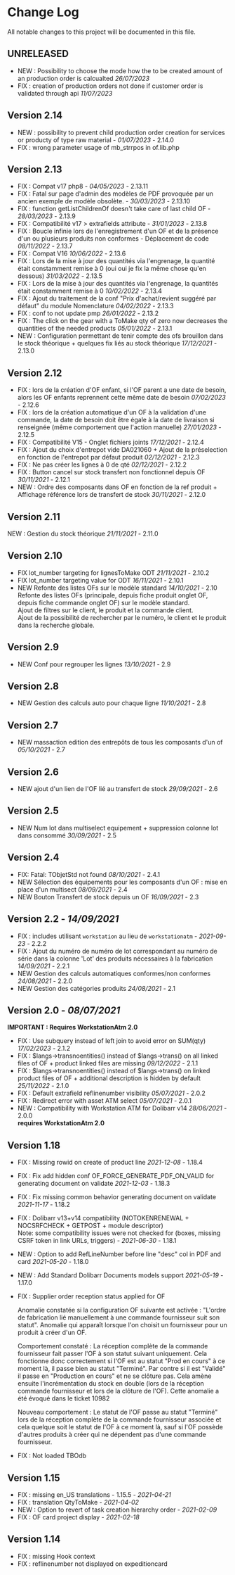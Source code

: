 # Change Log
All notable changes to this project will be documented in this file.

## UNRELEASED

- NEW : Possibility to choose the mode how the to be created amount of an production order is calcualted *26/07/2023*
- FIX : creation of production orders not done if customer order is validated through api *11/07/2023*

## Version 2.14

- NEW : possibility to prevent child production order creation for services or producty of type raw material  - *01/07/2023* - 2.14.0
- FIX : wrong parameter usage of mb_strrpos in of.lib.php

## Version 2.13

- FIX : Compat v17 php8 - *04/05/2023* - 2.13.11
- FIX : Fatal sur page d'admin des modèles de PDF provoquée par un ancien exemple de modèle obsolète. - *30/03/2023* - 2.13.10
- FIX : function getListChildrenOf doesn't take care of last child OF - *28/03/2023* - 2.13.9
- FIX : Compatibilité v17 > extrafields attribute - *31/01/2023* - 2.13.8
- FIX : Boucle infinie lors de l'enregistrement d'un OF et de la présence d'un ou plusieurs produits non conformes - Déplacement de code *08/11/2022* - 2.13.7
- FIX : Compat V16 *10/06/2022* - 2.13.6
- FIX : Lors de la mise à jour des quantités via l'engrenage, la quantité était constamment remise à 0 (oui oui je fix la même chose qu'en dessous) *31/03/2022* - 2.13.5
- FIX : Lors de la mise à jour des quantités via l'engrenage, la quantités était constamment remise à 0 *10/02/2022* - 2.13.4
- FIX : Ajout du traitement de la conf "Prix d'achat/revient suggéré par défaut" du module Nomenclature *04/02/2022* - 2.13.3
- FIX : conf to not update pmp *26/01/2022* - 2.13.2
- FIX : The click on the gear with a ToMake qty of zero now decreases the quantities of the needed products *05/01/2022* - 2.13.1
- NEW : Configuration permettant de tenir compte des ofs brouillon dans le stock théorique + quelques fix liés au stock théorique *17/12/2021* - 2.13.0


## Version 2.12
- FIX : lors de la création d'OF enfant, si l'OF parent a une date de besoin, alors les OF enfants reprennent cette même date de besoin *07/02/2023* - 2.12.6
- FIX : lors de la création automatique d'un OF à la validation d'une commande, la date de besoin doit être égale à la date de livraison si renseignée (même comportement que l'action manuelle) *27/01/2023* - 2.12.5
- FIX : Compatibilité V15 - Onglet fichiers joints *17/12/2021* - 2.12.4
- FIX : Ajout du choix d'entrepot vide DA021060 + Ajout  de la préselection en fonction de l'entrepot par  défaut produit *02/12/2021* - 2.12.3
- FIX : Ne  pas créer les lignes à 0 de qté *02/12/2021* - 2.12.2
- FIX : Button cancel sur stock transfert non fonctionnel depuis OF *30/11/2021* - 2.12.1
- NEW : Ordre des composants dans OF en fonction de la ref produit + Affichage référence lors de transfert de stock *30/11/2021* - 2.12.0

## Version 2.11
NEW : Gestion du stock théorique *21/11/2021* - 2.11.0

## Version 2.10

- FIX lot_number targeting for lignesToMake ODT *21/11/2021* - 2.10.2
- FIX lot_number targeting value for ODT *16/11/2021* - 2.10.1
- NEW Refonte des listes OFs sur le modèle standard *14/10/2021* - 2.10  
 Refonte des listes OFs (principale, depuis fiche produit onglet OF, depuis fiche commande onglet OF) sur le modèle standard.  
 Ajout de filtres sur le client, le produit et la commande client.  
 Ajout de la possibilité de rechercher par le numéro, le client et le produit dans la recherche globale.

## Version 2.9

- NEW Conf pour regrouper les lignes *13/10/2021* - 2.9

## Version 2.8

- NEW Gestion des calculs auto pour chaque ligne  *11/10/2021* - 2.8

## Version 2.7

- NEW massaction edition des entrepôts de tous les composants d'un of  *05/10/2021* - 2.7

## Version 2.6

- NEW ajout d'un lien de l'OF lié au transfert de stock *29/09/2021* - 2.6

## Version 2.5

- NEW Num lot dans multiselect equipement + suppression colonne lot dans consommé  *30/09/2021* - 2.5

## Version 2.4

- FIX: Fatal: TObjetStd not found *08/10/2021* - 2.4.1
- NEW Sélection des équipements pour les composants d'un OF : mise en place d'un multisect  *08/09/2021* - 2.4
- NEW Bouton Transfert de stock depuis un OF *16/09/2021* - 2.3

## Version 2.2 - *14/09/2021*
- FIX : includes utilisant `workstation` au lieu de `workstationatm` - *2021-09-23* - 2.2.2
- FIX : Ajout du numéro de numéro de lot correspondant au numéro de série dans la colonne 'Lot' des produits nécessaires à la fabrication *14/09/2021* - 2.2.1
- NEW Gestion des calculs automatiques conformes/non conformes *24/08/2021* - 2.2.0
- NEW Gestion des catégories produits *24/08/2021* - 2.1

## Version 2.0 - *08/07/2021*

**IMPORTANT : Requires WorkstationAtm 2.0**

- FIX : Use subquery instead of left join to avoid error on SUM(qty) *17/02/2023* - 2.1.2
- FIX : $langs->transnoentities() instead of $langs->trans() on all linked files of OF + product linked files are missing *09/12/2022* - 2.1.1
- FIX : $langs->transnoentities() instead of $langs->trans() on linked product files of OF + additional description is hidden by default *25/11/2022* - 2.1.0
- FIX : Default extrafield reflinenumber visibility  *05/07/2021* - 2.0.2
- FIX : Redirect error with asset ATM select  *05/07/2021* - 2.0.1
- NEW : Compatibility with Workstation ATM for Dolibarr v14 *28/06/2021* - 2.0.0  
  **requires WorkstationAtm 2.0**

## Version 1.18

- FIX : Missing rowid on create of product line *2021-12-08* - 1.18.4
- FIX : Fix add hidden conf OF_FORCE_GENERATE_PDF_ON_VALID for generating document on validate *2021-12-03* - 1.18.3
- FIX : Fix missing common behavior generating document on validate *2021-11-17* - 1.18.2 
- FIX : Dolibarr v13+v14 compatibility (NOTOKENRENEWAL + NOCSRFCHECK + GETPOST + module descriptor)  
       Note: some compatibility issues were not checked for (boxes, missing CSRF token in link URLs, triggers)
       - *2021-06-30* - 1.18.1
- NEW : Option to add RefLineNumber before line "desc" col in PDF and card *2021-05-20* - 1.18.0
- NEW : Add Standard Dolibarr Documents models support *2021-05-19* - 1.17.0

- FIX : Supplier order reception status applied for OF
    
    Anomalie constatée si la configuration OF suivante est activée : "L'ordre de fabrication lié manuellement à une commande fournisseur suit son statut".
    Anomalie qui apparaît lorsque l'on choisit un fournisseur pour un produit à créer d'un OF.
  
    Comportement constaté :
    La réception complète de la commande fournisseur fait passer l'OF à son statut suivant uniquement. Cela fonctionne donc correctement si l'OF est au statut "Prod en cours" à ce moment là, il passe bien au statut "Terminé". Par contre si il est "Validé" il passe en "Production en cours" et ne se clôture pas. Cela amène ensuite l'incrémentation du stock en double (lors de la réception commande fournisseur et lors de la clôture de l'OF).
    Cette anomalie a été évoqué dans le ticket 10982

    Nouveau comportement :
    Le statut de l'OF passe au statut "Terminé" lors de la réception complète de la commande fournisseur associée et cela quelque soit le statut de l'OF à ce moment là, sauf si l'OF possède d'autres produits à créer qui ne dépendent pas d'une commande fournisseur.

- FIX : Not loaded TBOdb

## Version 1.15

- FIX : missing en_US translations - 1.15.5 - *2021-04-21*
- FIX : translation QtyToMake - *2021-04-02*
- NEW : Option to revert of task creation hierarchy order - *2021-02-09*
- FIX : OF card project display - *2021-02-18*

## Version 1.14

- FIX : missing Hook context
- FIX : reflinenumber not displayed on expeditioncard
